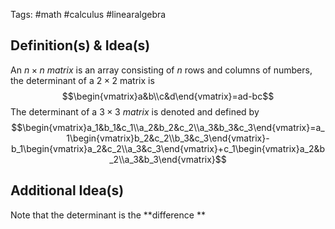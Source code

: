 Tags: #math #calculus #linearalgebra 
## Definition(s) & Idea(s)
An $n\times n$ *matrix* is an array consisting of $n$ rows and columns of numbers, the determinant of a $2\times 2$ matrix is $$\begin{vmatrix}a&b\\c&d\end{vmatrix}=ad-bc$$
The determinant of a $3\times 3$ *matrix* is denoted and defined by$$\begin{vmatrix}a_1&b_1&c_1\\a_2&b_2&c_2\\a_3&b_3&c_3\end{vmatrix}=a_1\begin{vmatrix}b_2&c_2\\b_3&c_3\end{vmatrix}-b_1\begin{vmatrix}a_2&c_2\\a_3&c_3\end{vmatrix}+c_1\begin{vmatrix}a_2&b_2\\a_3&b_3\end{vmatrix}$$
## Additional Idea(s)
Note that the determinant is the **difference **

